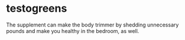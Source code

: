 # testogreens
The supplement can make the body trimmer by shedding unnecessary pounds and make you healthy in the bedroom, as well. 

